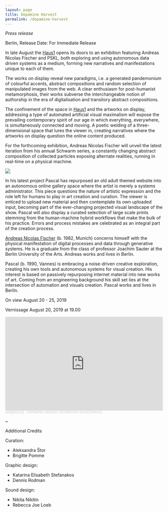 ```yaml
---
layout: page
title: Dopamine Harvest
permalink: /dopamine-harvest
---
```

_Press release_

Berlin, Release Date: For Immediate Release

In late August the [Haus1](http://www.haus1-berlin.de/) opens its doors to an exhibition featuring Andreas Nicolas Fischer and PSKL, both exploring and using autonomous data driven systems as a medium, forming new narratives and manifestations unique to each of them.

The works on display reveal new paradigms, i.e. a generated pandemonium of colourful accents, abstract compositions and random selection of manipulated images from the web. A clear enthusiasm for post-humanist metamorphosis, their works subverse the interchangeable notion of authorship in the era of digitalisation and transitory abstract compositions.

The confinement of the space in [Haus1](http://www.haus1-berlin.de/) and the artworks on display, addressing a type of automated artificial visual maximalism will expose the prevailing contemporary spirit of our age in which everything, everywhere, is simultaneously connected and moving. A poetic welding of a three-dimensional space that lures the viewer in, creating narratives where the artworks on display question the online content produced.

For the forthcoming exhibition, Andreas Nicolas Fischer will unveil the latest iteration from his annual Schwarm series, a constantly changing abstract composition of collected particles exposing alternate realities, running in real-time on a physical machine.

<img class='post-image' src="http://pascal.cc/assets/pictures/anf.png">

In his latest project Pascal has repurposed an old adult themed website into an autonomous online gallery space where the artist is merely a systems administrator. This piece questions the nature of artistic expression and the role left for humans to play in art creation and curation. The viewer is enticed to upload new material and then contemplate its own uploaded input, becoming part of the ever-changing projected visual landscape of the show. Pascal will also display a curated selection of large scale prints stemming from the human-machine hybrid workflows that make the bulk of his practice. Errors and process mistakes are celebrated as an integral part of the creation process.

[Andreas Nicolas Fischer](https://studioanf.com/) (b. 1982, Munich) concerns himself with the physical manifestation of digital processes and data through generative systems. He is a graduate from the class of professor Joachim Sauter at the Berlin University of the Arts. Andreas works and lives in Berlin.

Pascal (b. 1990, Vannes) is embracing a noise-driven creative exploration, creating his own tools and autonomous systems for visual creation. His interest is based on passively repurposing internet material into new works of art. Coming from an engineering background his skill set lies at the intersection of automation and visuals creation. Pascal works and lives in Berlin.

On view
August 20 - 25, 2019

Vernissage
August 20, 2019 at 19.00

<iframe width="100%" height="300" scrolling="no" frameborder="no" allow="autoplay" src="https://w.soundcloud.com/player/?url=https%3A//api.soundcloud.com/tracks/665933072&color=%23ff5500&auto_play=false&hide_related=false&show_comments=true&show_user=true&show_reposts=false&show_teaser=true&visual=true"></iframe><div style="font-size: 10px; color: #cccccc;line-break: anywhere;word-break: normal;overflow: hidden;white-space: nowrap;text-overflow: ellipsis; font-family: Interstate,Lucida Grande,Lucida Sans Unicode,Lucida Sans,Garuda,Verdana,Tahoma,sans-serif;font-weight: 100;"><a href="https://soundcloud.com/cardiohud" title="КАРДИОХУ́Д" target="_blank" style="color: #cccccc; text-decoration: none;">КАРДИОХУ́Д</a> · <a href="https://soundcloud.com/cardiohud/dopamine-harvest" title="DOPAMINE HARVEST [EXHIBITION SOUNDTRACK]" target="_blank" style="color: #cccccc; text-decoration: none;">DOPAMINE HARVEST [EXHIBITION SOUNDTRACK]</a></div>

~

Additional Credits

Curation:
- Aleksandra Štor
- Brigitte Pomme

Graphic design:
- Katarina Elisabeth Stefanakos
- Dennis Rodman

Sound design:
- Nikita Nikitin
- Rebecca Joe Loeb